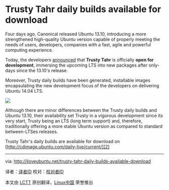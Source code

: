 Trusty Tahr daily builds available for download
================================================================================
Four days ago, Canonical released Ubuntu 13.10, introducing a more strengthened high-quality Ubuntu version capable of properly meeting the needs of users, developers, companies with a fast, agile and powerful computing experience.

Today, the developers [announced][1] that **Trusty Tahr** is officially **open for development**, immersing the upcoming LTS into new packages after only-days since the 13.10's release.

Moreover, Trusty daily builds have been generated, installable images encapsulating the new development focus of the developers on delivering Ubuntu 14.04 LTS.

![](http://iloveubuntu.net/pictures_me/trusty%20tahr%20daily%20builds.jpg)

Although there are minor differences between the Trusty daily builds and Ubuntu 13.10, their availability set Trusty in a vigorous development since its very start, Trusty being an LTS (long term support) and, therefore, traditionally offering a more stable Ubuntu version as compared to standard between-LTSes releases.

Trusty Tahr's daily builds are available for download on [http://cdimage.ubuntu.com/daily-live/current/][2]

--------------------------------------------------------------------------------

via: http://iloveubuntu.net/trusty-tahr-daily-builds-available-download

译者：[译者ID](https://github.com/译者ID) 校对：[校对者ID](https://github.com/校对者ID)

本文由 [LCTT](https://github.com/LCTT/TranslateProject) 原创翻译，[Linux中国](http://linux.cn/) 荣誉推出

[1]:http://iloveubuntu.net/trusty-tahr-open-development
[2]:http://cdimage.ubuntu.com/daily-live/current/